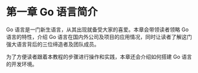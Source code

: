# 第一章 Go 语言简介

Go 语言是一门新生语言，从其出现就备受大家的喜爱。本章会带领读者领略 Go 语言的特性，介绍 Go 语言在国内外公司及项目的应用情况，同时让读者了解这门强大语言背后的三位缔造者及团队成员。

为了方便读者跟着本教程的步骤进行操作和实践，本章还会介绍如何搭建 Go 语言的开发环境。